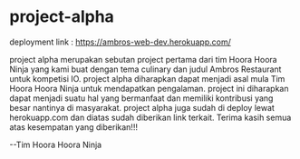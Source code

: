 # project-alpha

deployment link : https://ambros-web-dev.herokuapp.com/

project alpha merupakan sebutan project pertama dari tim Hoora Hoora Ninja yang kami buat dengan tema culinary dan judul Ambros Restaurant untuk kompetisi IO.
project alpha diharapkan dapat menjadi asal mula Tim Hoora Hoora Ninja untuk mendapatkan pengalaman.
project ini diharapkan dapat menjadi suatu hal yang bermanfaat dan memiliki kontribusi yang besar nantinya di masyarakat.
project alpha juga sudah di deploy lewat herokuapp.com dan diatas sudah diberikan link terkait.
Terima kasih semua atas kesempatan yang diberikan!!! 



--Tim Hoora Hoora Ninja